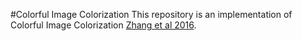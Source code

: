 #Colorful Image Colorization
This repository is an implementation of Colorful Image Colorization [Zhang et al 2016](https://arxiv.org/abs/1603.08511).
